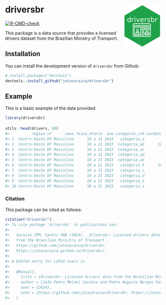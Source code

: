 
<!-- README.md is generated from README.Rmd. Please edit that file -->

# driversbr <a href="https://jotasaraiva.github.io/driversbr/"><img src="man/figures/logo.png" align="right" height="139" alt="driversbr website" /></a>

<!-- badges: start -->

[![R-CMD-check](https://github.com/jotasaraiva/driversbr/actions/workflows/R-CMD-check.yaml/badge.svg)](https://github.com/jotasaraiva/driversbr/actions/workflows/R-CMD-check.yaml)
<!-- badges: end -->

This package is a data source that provides a licensed drivers dataset
from the Brazilian Ministry of Transport.

## Installation

You can install the development version of `driversbr` from Github:

``` r
# install.packages("devtools")
devtools::install_github("jotasaraiva/driversbr")
```

## Example

This is a basic example of the data provided:

``` r
library(driversbr)

utils::head(drivers, 10)
#>          regiao uf      sexo faixa_etaria  ano categoria_cnh condutores
#> 1  Centro-Oeste DF Masculino      18 a 21 2023   categoria_a        127
#> 2  Centro-Oeste DF Masculino      18 a 21 2023  categoria_ab      10657
#> 3  Centro-Oeste DF Masculino      18 a 21 2023  categoria_ac          8
#> 4  Centro-Oeste DF Masculino      18 a 21 2023  categoria_ad         31
#> 5  Centro-Oeste DF Masculino      18 a 21 2023  categoria_ae          2
#> 6  Centro-Oeste DF Masculino      18 a 21 2023   categoria_b      16875
#> 7  Centro-Oeste DF Masculino      18 a 21 2023   categoria_c          6
#> 8  Centro-Oeste DF Masculino      18 a 21 2023   categoria_d         11
#> 9  Centro-Oeste DF Masculino      18 a 21 2023   categoria_e         NA
#> 10 Centro-Oeste DF Masculino      18 a 21 2023   categoria_x         NA
```

### Citation

This package can be cited as follows:

``` r
citation("driversbr")
#> To cite package 'driversbr' in publications use:
#> 
#>   Saraiva JPM, Santos PAB (2024). _driversbr: Licensed drivers data
#>   from the Brazilian Ministry of Transport_.
#>   https://github.com/jotasaraiva/driversbr,
#>   https://jotasaraiva.github.io/driversbr/.
#> 
#> A BibTeX entry for LaTeX users is
#> 
#>   @Manual{,
#>     title = {driversbr: Licensed drivers data from the Brazilian Ministry of Transport},
#>     author = {João Pedro Melani Saraiva and Pedro Augusto Borges Santos},
#>     year = {2024},
#>     note = {https://github.com/jotasaraiva/driversbr, https://jotasaraiva.github.io/driversbr/},
#>   }
```
